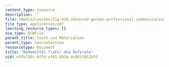 ```yaml
---
content_type: resource
description: ''
file: /media/courses/21g-410-advanced-german-professional-communication-spring-2017/e3fb750cbff4af61883a4c0037052bfd_21G_410s17_W11_M30.pdf
file_type: application/pdf
learning_resource_types: []
ocw_type: OCWFile
parent_title: Texte und Materialien
parent_type: CourseSection
resourcetype: Document
title: "Redemittel f\xFCr die Referate"
uid: e3fb750c-bff4-af61-883a-4c0037052bfd
---
```

